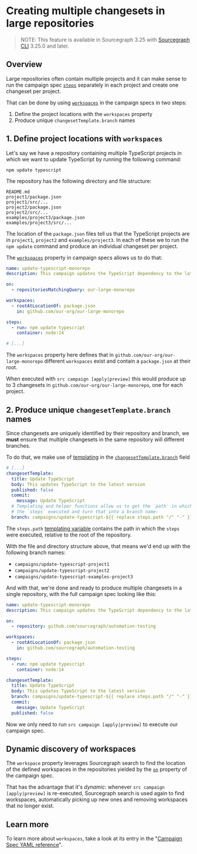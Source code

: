 # Creating multiple changesets in large repositories

<style>
.markdown-body h2 { margin-top: 50px; }
.markdown-body pre.chroma { font-size: 0.75em; }
</style>

> NOTE: This feature is available in Sourcegraph 3.25 with <a href="https://github.com/sourcegraph/src-cli">Sourcegraph CLI</a> 3.25.0 and later.</p>

## Overview

Large repositories often contain multiple projects and it can make sense to run the campaign spec [`steps`][steps] separately in each project and create one changeset per project.

That can be done by using [`workspaces`][workspaces] in the campaign specs in two steps:

1. Define the project locations with the `workspaces` property
2. Produce unique `changesetTemplate.branch` names

## 1. Define project locations with `workspaces`

Let's say we have a repository containing multiple TypeScript projects in which we want to update TypeScript by running the following command:

```
npm update typescript
```

The repository has the following directory and file structure:

```
README.md
project1/package.json
project1/src/...
project2/package.json
project2/src/...
examples/project3/package.json
examples/project3/src/...
```

The location of the `package.json` files tell us that the TypeScript projects are in `project1`, `project2` and `examples/project3`. In each of these we to run the `npm update` command and produce an individual changeset per project.

The [`workspaces`][workspaces] property in campaign specs allows us to do that:

```yaml
name: update-typescript-monorepo
description: This campaign updates the TypeScript dependency to the latest version

on:
  - repositoriesMatchingQuery: our-large-monorepo

workspaces:
  - rootAtLocationOf: package.json
    in: github.com/our-org/our-large-monorepo

steps:
  - run: npm update typescript
    container: node:14

# [...]
```

The `workspaces` property here defines that in `github.com/our-org/our-large-monorepo` different `workspaces` exist and contain a `package.json` at their root.

When executed with `src campaign [apply|preview]` this would produce up to 3 changesets in `github.com/our-org/our-large-monorepo`, one for each project.

## 2. Produce unique `changesetTemplate.branch` names

Since changesets are uniquely identified by their repository and branch, we **must** ensure that multiple changesets in the same repository will different branches.

To do that, we make use of [templating][templating] in the [`changesetTemplate.branch`][branch] field

```yaml
# [...]
changesetTemplate:
  title: Update TypeScript
  body: This updates TypeScript to the latest version
  published: false
  commit:
    message: Update TypeScript
  # Templating and helper functions allow us to get the `path` in which
  # the `steps` executed and turn that into a branch name:
  branch: campaigns/update-typescript-${{ replace steps.path "/" "-" }}
```

The `steps.path` [templating variable][templating] contains the path in which the `steps` were executed, relative to the root of the repository.

With the file and directory structure above, that means we'd end up with the following branch names:

- `campaigns/update-typescript-project1`
- `campaigns/update-typescript-project2`
- `campaigns/update-typescript-examples-project3`

And with that, we're done and ready to produce multiple changesets in a single repository, with the full campaign spec looking like this:

```yaml
name: update-typescript-monorepo
description: This campaign updates the TypeScript dependency to the latest version

on:
  - repository: github.com/sourcegraph/automation-testing

workspaces:
  - rootAtLocationOf: package.json
    in: github.com/sourcegraph/automation-testing

steps:
  - run: npm update typescript
    container: node:14

changesetTemplate:
  title: Update TypeScript
  body: This updates TypeScript to the latest version
  branch: campaigns/update-typescript-${{ replace steps.path "/" "-" }}
  commit:
    message: Update TypeScript
  published: false
```

Now we only need to run `src campaign [apply|preview]` to execute our campaign spec.

## Dynamic discovery of workspaces

The `workspace` property leverages Sourcegraph search to find the location of the defined workspaces in the repositories yielded by the [`on`][on] property of the campaign spec.

That has the advantage that it's _dynamic_: whenever `src campaign [apply|preview]` is re-executed, Sourcegraph search is used again to find workspaces, automatically picking up new ones and removing workspaces that no longer exist.

## Learn more

To learn more about `workspaces`, take a look at its entry in the "[Campaign Spec YAML reference][workspaces]".

<!-- References for easier reading of text above: -->

[cli]: ../cli/index.md
[steps]: ../references/campaign_spec_yaml_reference.md#steps
[workspaces]: ../references/campaign_spec_yaml_reference.md#workspaces
[on]: ../references/campaign_spec_yaml_reference.md#on
[branch]: ../references/campaign_spec_yaml_reference.md#changesettemplate-branch
[templating]: ../references/campaign_spec_templating.md
